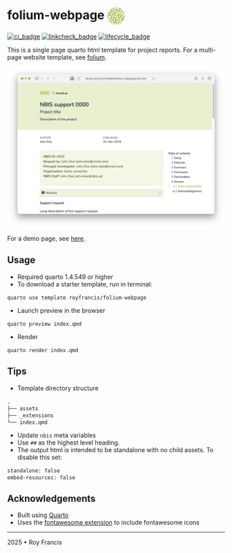 # folium-webpage <span><a href="https://github.com/royfrancis/folium-webpage"><img src="assets/favicon.png" style="height:40px;vertical-align:middle;"></a></span>

[![ci_badge](https://github.com/royfrancis/folium-webpage/workflows/deploy/badge.svg)](https://github.com/royfrancis/folium-webpage/actions?workflow=deploy)  [![linkcheck_badge](https://github.com/royfrancis/folium-webpage/workflows/linkcheck/badge.svg)](https://github.com/royfrancis/folium-webpage/actions?workflow=linkcheck)  [![lifecycle_badge](https://lifecycle.r-lib.org/articles/figures/lifecycle-experimental.svg)](https://lifecycle.r-lib.org/articles/stages.html#experimental)

This is a single page quarto html template for project reports. For a multi-page website template, see [folium](https://github.com/royfrancis/folium).

![](preview.webp)

For a demo page, see [here](http://royfrancis.github.io/folium-webpage).

## Usage

- Required quarto 1.4.549 or higher
- To download a starter template, run in terminal:

```
quarto use template royfrancis/folium-webpage
```

- Launch preview in the browser

```
quarto preview index.qmd
```

- Render

```
quarto render index.qmd
```

## Tips

- Template directory structure

```
.
├── assets
├── _extensions
└── index.qmd
```

- Update `nbis` meta variables
- Use `##` as the highest level heading.
- The output html is intended to be standalone with no child assets. To disable this set:

```
standalone: false
embed-resources: false
```

## Acknowledgements

- Built using [Quarto](https://quarto.org/)
- Uses the [fontawesome extension](https://github.com/quarto-ext/fontawesome) to include fontawesome icons

---

2025 • Roy Francis
